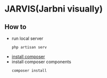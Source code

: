 # JARVIS(Jarbni visually)


## How to 
+ run local server
    ```sh
    php artisan serv
    ```
+ [install composer](https://getcomposer.org/Composer-Setup.exe)
+ install composer components 
    ```sh
    composer install
    ```
